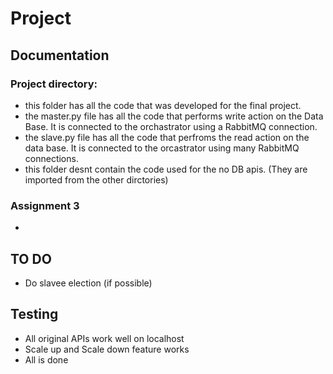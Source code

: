# Project


## Documentation

### Project directory:
* this folder has all the code that was developed for the final project.
* the master.py file has all the code that performs write action on the Data Base. It is connected to the orchastrator using a RabbitMQ connection.
* the slave.py file has all the code that perfroms the read action on the data base. It is connected to the orcastrator using many RabbitMQ connections.
* this folder desnt contain the code used for the no DB apis. (They are imported from the other dirctories)


### Assignment 3
* 


## TO DO
* Do slavee election (if possible)

## Testing

* All original APIs work well on localhost
* Scale up and Scale down feature works
* All is done
